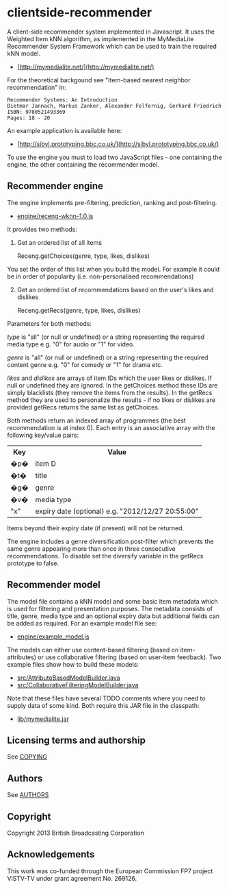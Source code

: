 clientside-recommender
=================

A client-side recommender system implemented in Javascript. It uses the Weighted Item kNN algorithm, as implemented in the MyMediaLite Recommender System Framework which can be used to train the required kNN model.

* [http://mymedialite.net/](http://mymedialite.net/)

For the theoretical backgound see "Item-based nearest neighbor recommendation" in:

    Recommender Systems: An Introduction
    Dietmar Jannach, Markus Zanker, Alexander Felfernig, Gerhard Friedrich
    ISBN: 9780521493369
    Pages: 18 - 20

An example application is available here:

* [http://sibyl.prototyping.bbc.co.uk/](http://sibyl.prototyping.bbc.co.uk/)

To use the engine you must to load two JavaScript files - one containing the engine, the other containing the recommender model.

Recommender engine
--------------------

The engine implements pre-filtering, prediction, ranking and post-filtering.

* [engine/receng-wknn-1.0.js](https://github.com/bbcrd/clientside-recommender/blob/master/engine/receng-wknn-1.0.js)
    
It provides two methods:

1) Get an ordered list of all items

    Receng.getChoices(genre, type, likes, dislikes)

You set the order of this list when you build the model. For example it could be in order of popularity (i.e. non-personalised recommendations)

2) Get an ordered list of recommendations based on the user's likes and dislikes

    Receng.getRecs(genre, type, likes, dislikes)

Parameters for both methods:

*type* is "all" (or null or undefined) or a string representing the required media type e.g. "0" for audio or "1" for video.

*genre* is "all" (or null or undefined) or a string representing the required content genre e.g. "0" for comedy or "1" for drama etc.

*likes* and *dislikes* are arrays of item IDs which the user likes or dislikes. If null or undefined they are ignored. In the getChoices method these IDs are simply blacklists (they remove the items from the results). In the getRecs method they are used to personalize the results - if no likes or dislikes are provided getRecs returns the same list as getChoices.
    
Both methods return an indexed array of programmes (the best recommendation is at index 0). Each entry is an associative array with the following key/value pairs:
    
<table> 
<tr><th>Key</th><th>Value</th></tr>
<tr><td>�p�</td><td>item D</td></tr>
<tr><td>�t�</td><td>title</td></tr>
<tr><td>�g�</td><td>genre</td></tr>
<tr><td>�v�</td><td>media type</td></tr>
<tr><td>"x"</td><td>expiry date (optional) e.g. "2012/12/27 20:55:00"</td></tr> 
</table>

Items beyond their expiry date (if present) will not be returned.

The engine includes a genre diversification post-filter which prevents the same genre appearing more than once in three consecutive recommendations. To disable set the diversify variable in the getRecs prototype to false.

Recommender model 
-------------------

The model file contains a kNN model and some basic item metadata which is used for filtering and presentation purposes. The metadata consists of title, genre, media type and an optional expiry data but additional fields can be added as required.  For an example model file see: 

* [engine/example_model.js](https://github.com/bbcrd/clientside-recommender/blob/master/engine/example-model.js)

The models can either use content-based filtering (based on item-attributes) or use collaborative filtering (based on user-item feedback). Two example files show how to build these models:
 
* [src/AttributeBasedModelBuilder.java](https://github.com/bbcrd/clientside-recommender/blob/master/src/AttributeBasedModelBuilder.java)
* [src/CollaborativeFilteringModelBuilder.java](https://github.com/bbcrd/clientside-recommender/blob/master/src/CollaborativeFilteringModelBuilder.java)

Note that these files have several TODO comments where you need to supply data of some kind. Both require this JAR file in the classpath:

* [lib/mymedialite.jar](https://github.com/bbcrd/clientside-recommender/tree/master/lib)
    
Licensing terms and authorship
------------------------------

See [COPYING](COPYING)

## Authors

See [AUTHORS](AUTHORS)

## Copyright

Copyright 2013 British Broadcasting Corporation

## Acknowledgements
This work was co-funded through the European Commission FP7 project ViSTV-TV under grant agreement No. 269126.
